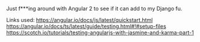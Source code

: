 Just f***ing around with Angular 2 to see if it can add to my Django fu.


Links used:
https://angular.io/docs/js/latest/quickstart.html
https://angular.io/docs/ts/latest/guide/testing.html#!#setup-files
https://scotch.io/tutorials/testing-angularjs-with-jasmine-and-karma-part-1
